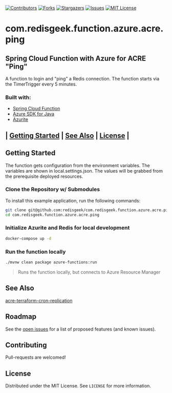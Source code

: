 [![Contributors][contributors-shield]][contributors-url]
[![Forks][forks-shield]][forks-url]
[![Stargazers][stars-shield]][stars-url]
[![Issues][issues-shield]][issues-url]
[![MIT License][license-shield]][license-url]

# com.redisgeek.function.azure.acre.ping
## Spring Cloud Function with Azure for ACRE "Ping"

A function to login and "ping" a Redis connection.
The function starts via the TimerTrigger every 5 minutes.

### Built with:

* [Spring Cloud Function](https://spring.io/projects/spring-cloud-function)
* [Azure SDK for Java](https://github.com/Azure/azure-sdk-for-java)
* [Azurite](https://docs.microsoft.com/en-us/azure/storage/common/storage-use-azurite)

## | [Getting Started](#getting-started) | [See Also](#see-also)  | [License](#license) |

## Getting Started

The function gets configuration from the environment variables.
The variables are shown in local.settings.json.
The values will be grabbed from the prerequisite deployed resources.

### Clone the Repository w/ Submodules

To install this example application, run the following commands:
```bash
git clone git@github.com:redisgeek/com.redisgeek.function.azure.acre.ping.git
cd com.redisgeek.function.azure.acre.ping
```

### Initialize Azurite and Redis for local development

```bash
docker-compose up -d
```

### Run the function locally

```bash
./mvnw clean package azure-functions:run
```
>Runs the function locally, but connects to Azure Resource Manager

## See Also

[acre-terraform-cron-replication](https://github.com/redisgeek/acre-terraform-cron-replication)

<!-- ROADMAP -->
## Roadmap

See the [open issues](https://github.com/redisgeek/com.redisgeek.function.azure.acre.ping/issues) for a list of proposed features (and known issues).

<!-- CONTRIBUTING -->
## Contributing

Pull-requests are welcomed!

<!-- LICENSE -->
## License

Distributed under the MIT License. See `LICENSE` for more information.

[contributors-shield]: https://img.shields.io/github/contributors/redisgeek/com.redisgeek.function.azure.acre.ping.svg?style=for-the-badge
[contributors-url]: https://github.com/redisgeek/com.redisgeek.function.azure.acre.ping/graphs/contributors
[forks-shield]: https://img.shields.io/github/forks/redisgeek/com.redisgeek.function.azure.acre.ping.svg?style=for-the-badge
[forks-url]: https://github.com/redisgeek/com.redisgeek.function.azure.acre.ping/network/members
[stars-shield]: https://img.shields.io/github/stars/redisgeek/com.redisgeek.function.azure.acre.ping.svg?style=for-the-badge
[stars-url]: https://github.com/redisgeek/com.redisgeek.function.azure.acre.ping/stargazers
[issues-shield]: https://img.shields.io/github/issues/redisgeek/com.redisgeek.function.azure.acre.ping.svg?style=for-the-badge
[issues-url]: https://github.com/redisgeek/com.redisgeek.function.azure.acre.ping/issues
[license-shield]: https://img.shields.io/github/license/redisgeek/com.redisgeek.function.azure.acre.ping.svg?style=for-the-badge
[license-url]: https://github.com/redisgeek/com.redisgeek.function.azure.acre.ping/blob/master/LICENSE.txt
